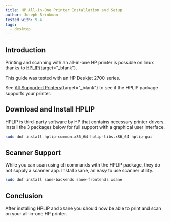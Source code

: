 ```yaml
---
title: HP All-in-One Printer Installation and Setup
author: Joseph Brinkman
tested with: 9.4
tags:
  - desktop
---
```


## Introduction

Printing and scanning with an all-in-one HP printer is possible on linux thanks to [HPLIP](https://developers.hp.com/hp-linux-imaging-and-printing/about){target="_blank"}. 

This guide was tested with an HP Deskjet 2700 series. 

See [All Supported Printers](https://developers.hp.com/hp-linux-imaging-and-printing/supported_devices/index){target="_blank"} to see if the HPLIP package supports your printer. 

## Download and Install HPLIP

HPLIP is third-party software by HP that contains necessary printer drivers. Install the 3 packages below for full support with a graphical user interface.

```bash
sudo dnf install hplip-common.x86_64 hplip-libs.x86_64 hplip-gui
```

## Scanner Support

While you can scan using cli commands with the HPLIP package, they do not supply a scanner app. Install xsane, an easy to use scanner utility.

```bash
sudo dnf install sane-backends sane-frontends xsane
```

## Conclusion

After installing HPLIP and xsane you should now be able to print and scan on your all-in-one HP printer. 